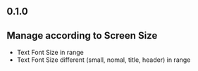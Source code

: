 ## 0.1.0

## Manage according to Screen Size
* Text Font Size in range
* Text Font Size different (small, nomal, title, header) in range
